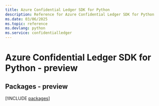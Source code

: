 ```yaml
---
title: Azure Confidential Ledger SDK for Python
description: Reference for Azure Confidential Ledger SDK for Python
ms.date: 03/06/2025
ms.topic: reference
ms.devlang: python
ms.service: confidentialledger
---
```

# Azure Confidential Ledger SDK for Python - preview
## Packages - preview
[!INCLUDE [packages](confidential-ledger-index.md)]